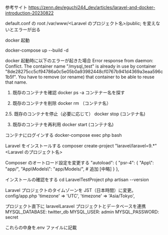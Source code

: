 参考サイト
https://zenn.dev/eguchi244_dev/articles/laravel-and-docker-introduction-20230822

default.conf の
root /var/www/<Laravel のプロジェクト名>/public;
を変えないとエラーが出る

docker 起動

docker-compose up --build -d

docker 起動時に以下のエラーが起きた場合
Error response from daemon: Conflict. The container name "/mysql_test" is already in use by container "8de28275cc5cf94786a0c5e05b0a93982448cf0767b941d4369a3eaa596c1b5f". You have to remove (or rename) that container to be able to reuse that name.

1. 既存のコンテナを確認
   docker ps -a
   コンテナー名を探す

2. 既存のコンテナを削除
   docker rm （コンテナ名）

2.5. 既存のコンテナを停止（必要に応じて）
docker stop (コンテナ名)

3. 既存のコンテナを再利用
   docker start (コンテナ名)

コンテナにログインする
docker-compose exec php bash

Laravel をインストールする
composer create-project "laravel/laravel=9.\*" <Laravel のプロジェクト名>

Composer のオートロード設定を変更する
"autoload": {
"psr-4": {
"App\\": "app/",
"App\\Models\\": "app/Models/", # 追加
[中略]
}
},

インストールの確認をする
cd LaravelTestProject
php artisan --version

Laravel プロジェクトのタイムゾーンを JST（日本時間）に変更。
config/app.php
'timezone' => 'UTC',
'timezone' => 'Asia/Tokyo',

プロジェクト直下に laravelLaravel プロジェクトとデータベースを連携
MYSQL_DATABASE: twitter_db
MYSQL_USER: admin
MYSQL_PASSWORD: secret

これらの中身を.env ファイルに記載

